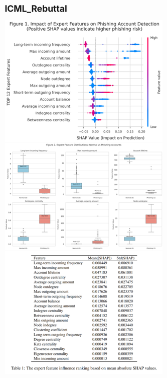 # ICML_Rebuttal
![](https://github.com/KGBERT4Eth/ICML_Rebuttal/blob/main/Figure%201.png)
![](https://github.com/KGBERT4Eth/ICML_Rebuttal/blob/main/Figure%202.png)
![](https://github.com/KGBERT4Eth/ICML_Rebuttal/blob/main/Table%201.png)
